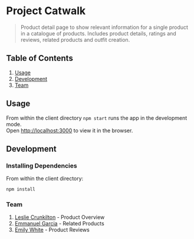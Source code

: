 # Project Catwalk

> Product detail page to show relevant information for a single product in a catalogue of products. Includes product details, ratings and reviews, related products and outfit creation.

## Table of Contents

1. [Usage](#Usage)
1. [Development](#development)
1. [Team](#team)

## Usage

From within the client directory `npm start` runs the app in the development mode.<br />
Open [http://localhost:3000](http://localhost:3000) to view it in the browser.

## Development

### Installing Dependencies

From within the client directory:

```sh
npm install
```
### Team
1. [Leslie Crunkilton](https://github.com/lesc90) - Product Overview
1. [Emmanuel Garcia](https://github.com/emmanuel-a-g) - Related Products
1. [Emily White](https://github.com/13emwhite) - Product Reviews